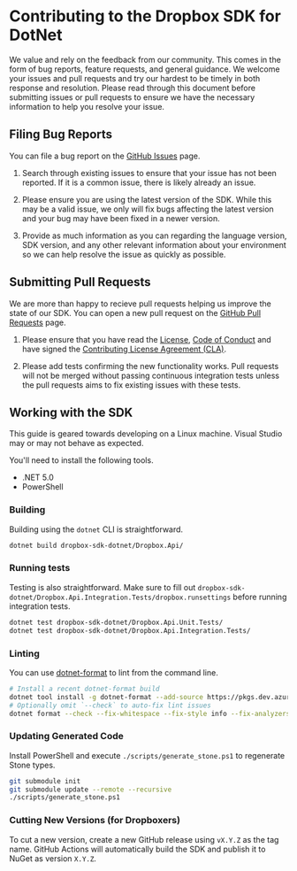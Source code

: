 # Contributing to the Dropbox SDK for DotNet
We value and rely on the feedback from our community. This comes in the form of bug reports, feature requests, and general guidance. We welcome your issues and pull requests and try our hardest to be timely in both response and resolution. Please read through this document before submitting issues or pull requests to ensure we have the necessary information to help you resolve your issue.

## Filing Bug Reports
You can file a bug report on the [GitHub Issues][issues] page.

1. Search through existing issues to ensure that your issue has not been reported. If it is a common issue, there is likely already an issue.

2. Please ensure you are using the latest version of the SDK. While this may be a valid issue, we only will fix bugs affecting the latest version and your bug may have been fixed in a newer version.

3. Provide as much information as you can regarding the language version, SDK version, and any other relevant information about your environment so we can help resolve the issue as quickly as possible.

## Submitting Pull Requests

We are more than happy to recieve pull requests helping us improve the state of our SDK. You can open a new pull request on the [GitHub Pull Requests][pr] page.

1. Please ensure that you have read the [License][license], [Code of Conduct][coc] and have signed the [Contributing License Agreement (CLA)][cla].

2. Please add tests confirming the new functionality works. Pull requests will not be merged without passing continuous integration tests unless the pull requests aims to fix existing issues with these tests.

## Working with the SDK

This guide is geared towards developing on a Linux machine. Visual Studio may or may not behave as expected.

You'll need to install the following tools.
* .NET 5.0
* PowerShell

### Building

Building using the `dotnet` CLI is straightforward.

```sh
dotnet build dropbox-sdk-dotnet/Dropbox.Api/
```

### Running tests

Testing is also straightforward. Make sure to fill out `dropbox-sdk-dotnet/Dropbox.Api.Integration.Tests/dropbox.runsettings` before running integration tests.

```sh
dotnet test dropbox-sdk-dotnet/Dropbox.Api.Unit.Tests/
dotnet test dropbox-sdk-dotnet/Dropbox.Api.Integration.Tests/
```

### Linting

You can use [dotnet-format](https://github.com/dotnet/format) to lint from the command line.

```sh
# Install a recent dotnet-format build
dotnet tool install -g dotnet-format --add-source https://pkgs.dev.azure.com/dnceng/public/_packaging/dotnet-tools/nuget/v3/index.json
# Optionally omit `--check` to auto-fix lint issues
dotnet format --check --fix-whitespace --fix-style info --fix-analyzers info dropbox-sdk-dotnet/
```

### Updating Generated Code

Install PowerShell and execute `./scripts/generate_stone.ps1` to regenerate Stone types.

```sh
git submodule init
git submodule update --remote --recursive
./scripts/generate_stone.ps1
```

### Cutting New Versions (for Dropboxers)

To cut a new version, create a new GitHub release using `vX.Y.Z` as the tag name. GitHub Actions will automatically build the SDK and publish it to NuGet as version `X.Y.Z`.

[issues]: https://github.com/dropbox/dropbox-sdk-dotnet/issues
[pr]: https://github.com/dropbox/dropbox-sdk-dotnet/pulls
[coc]: https://github.com/dropbox/dropbox-sdk-dotnet/blob/main/CODE_OF_CONDUCT.md
[license]: https://github.com/dropbox/dropbox-sdk-dotnet/blob/main/LICENSE
[cla]: https://opensource.dropbox.com/cla/
